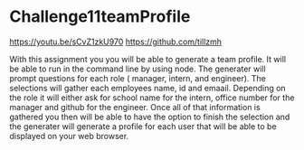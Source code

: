 # Challenge11teamProfile
https://youtu.be/sCvZ1zkU970
https://github.com/tillzmh

With this assignment you you will be able to generate a team profile. It will be able to run in the command line by using node. The generater will prompt questions for each role ( manager, intern, and engineer). The selections will gather each employees name, id and emaail. Depending on the role it will either ask for school name for the intern, office number for the manager and github for the engineer. Once all of that information is gathered you then will be able to have the option to finish the selection and the generater will generate a profile for each user that will be able to be displayed on your web browser. 
